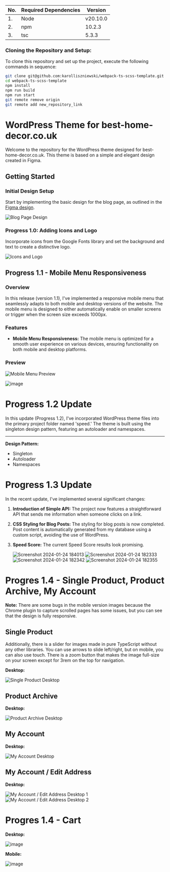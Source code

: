 | No. | Required Dependencies | Version  |
| --- | --------------------- | -------- |
| 1.  | Node                  | v20.10.0 |
| 2.  | npm                   | 10.2.3   |
| 3.  | tsc                   | 5.3.3    |

### Cloning the Repository and Setup:

To clone this repository and set up the project, execute the following commands in sequence:

```bash
git clone git@github.com:karolliszniewski/webpack-ts-scss-template.git
cd webpack-ts-scss-template
npm install
npm run build
npm run start
git remote remove origin
git remote add new_repository_link
```

# WordPress Theme for best-home-decor.co.uk

Welcome to the repository for the WordPress theme designed for best-home-decor.co.uk. This theme is based on a simple and elegant design created in Figma.

## Getting Started

### Initial Design Setup

Start by implementing the basic design for the blog page, as outlined in the [Figma design](https://www.figma.com/file/H5o2vEkH0mv9NcHWGCQt45/Untitled?type=design&mode=design&t=0Xxh1dmZiEJWyPAY-1).

![Blog Page Design](https://github.com/karolliszniewski/WordpressTheme-best-home-decor.co.uk/assets/105976690/8756c024-2a13-4928-b779-dc9642d6a487)

### Progress 1.0: Adding Icons and Logo

Incorporate icons from the Google Fonts library and set the background and text to create a distinctive logo.

![Icons and Logo](https://github.com/karolliszniewski/WordpressTheme-best-home-decor.co.uk/assets/105976690/72c8f136-f960-4c61-b786-1b1732bb5bc8)

## Progress 1.1 - Mobile Menu Responsiveness

### Overview

In this release (version 1.1), I've implemented a responsive mobile menu that seamlessly adapts to both mobile and desktop versions of the website. The mobile menu is designed to either automatically enable on smaller screens or trigger when the screen size exceeds 1000px.

### Features

- **Mobile Menu Responsiveness:** The mobile menu is optimized for a smooth user experience on various devices, ensuring functionality on both mobile and desktop platforms.

### Preview

![Mobile Menu Preview](https://github.com/karolliszniewski/WordpressTheme-best-home-decor.co.uk/assets/105976690/6c1e2ca9-c14b-4458-acbc-25b5e532e123)

![image](https://github.com/karolliszniewski/WordpressTheme-best-home-decor.co.uk/assets/105976690/37014610-3e0d-4294-a40f-278a3e4f84aa)

# Progress 1.2 Update

In this update (Progress 1.2), I've incorporated WordPress theme files into the primary project folder named 'speed.' The theme is built using the singleton design pattern, featuring an autoloader and namespaces.

---

**Design Pattern:**

- Singleton
- Autoloader
- Namespaces

# Progress 1.3 Update

In the recent update, I've implemented several significant changes:

1. **Introduction of Simple API:** The project now features a straightforward API that sends me information when someone clicks on a link.

2. **CSS Styling for Blog Posts:** The styling for blog posts is now completed. Post content is automatically generated from my database using a custom script, avoiding the use of WordPress.

3. **Speed Score:** The current Speed Score results look promising.

   ![Screenshot 2024-01-24 184013](https://github.com/karolliszniewski/WordpressTheme-best-home-decor.co.uk/assets/105976690/4c7310bd-588f-4642-8a0f-0149228ecd8a)
   ![Screenshot 2024-01-24 182333](https://github.com/karolliszniewski/WordpressTheme-best-home-decor.co.uk/assets/105976690/8b19370d-a26f-43c4-95cf-aa7def0a65a8)
   ![Screenshot 2024-01-24 182342](https://github.com/karolliszniewski/WordpressTheme-best-home-decor.co.uk/assets/105976690/77c08709-7361-460d-aa80-391166caf59c)
   ![Screenshot 2024-01-24 182355](https://github.com/karolliszniewski/WordpressTheme-best-home-decor.co.uk/assets/105976690/74953f05-fe3c-4644-aa9d-d6a816df1104)


# Progres 1.4 - Single Product, Product Archive, My Account

**Note:** There are some bugs in the mobile version images because the Chrome plugin to capture scrolled pages has some issues, but you can see that the design is fully responsive.

## Single Product
Additionally, there is a slider for images made in pure TypeScript without any other libraries. You can use arrows to slide left/right, but on mobile, you can also use touch. There is a zoom button that makes the image full-size on your screen except for 3rem on the top for navigation.

**Desktop:**

![Single Product Desktop](https://github.com/karolliszniewski/WordpressTheme-best-home-decor.co.uk/assets/105976690/4fe4c1f6-f8e5-4104-a883-770b1424976f)


## Product Archive
**Desktop:**

![Product Archive Desktop](https://github.com/karolliszniewski/WordpressTheme-best-home-decor.co.uk/assets/105976690/d2b110a3-d427-4f7e-a10d-1988ea224b8d)


## My Account
**Desktop:**

![My Account Desktop](https://github.com/karolliszniewski/WordpressTheme-best-home-decor.co.uk/assets/105976690/16285a8b-0e3a-4e2b-9f3c-655b01023f07)


## My Account / Edit Address
**Desktop:**

![My Account / Edit Address Desktop 1](https://github.com/karolliszniewski/WordpressTheme-best-home-decor.co.uk/assets/105976690/168eae91-0c8e-48ce-84db-a79bf4e17f29)
![My Account / Edit Address Desktop 2](https://github.com/karolliszniewski/WordpressTheme-best-home-decor.co.uk/assets/105976690/31903c1c-a760-4939-96da-dc480f69e2bd)

# Progres 1.4 - Cart

**Desktop:**

![image](https://github.com/karolliszniewski/WordpressTheme-best-home-decor.co.uk/assets/105976690/26ec0207-2ec8-416a-886f-649e9d0d2430)

**Mobile:**

![image](https://github.com/karolliszniewski/WordpressTheme-best-home-decor.co.uk/assets/105976690/87957a8d-5990-49fc-bf9f-4d155b7f6832)


